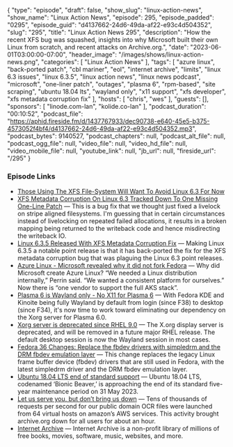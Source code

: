 {
  "type": "episode",
  "draft": false,
  "show_slug": "linux-action-news",
  "show_name": "Linux Action News",
  "episode": 295,
  "episode_padded": "0295",
  "episode_guid": "d4137662-24d6-49da-af22-e93c4d504352",
  "slug": "295",
  "title": "Linux Action News 295",
  "description": "How the recent XFS bug was squashed, insights into why Microsoft built their own Linux from scratch, and recent attacks on Archive.org.",
  "date": "2023-06-01T03:00:00-07:00",
  "header_image": "/images/shows/linux-action-news.png",
  "categories": [
    "Linux Action News"
  ],
  "tags": [
    "azure linux",
    "back-ported patch",
    "cbl mariner",
    "eol",
    "internet archive",
    "limits",
    "linux 6.3 issues",
    "linux 6.3.5",
    "linux action news",
    "linux news podcast",
    "microsoft",
    "one-liner patch",
    "outages",
    "plasma 6",
    "rpm-based",
    "site scraping",
    "ubuntu 18.04 lts",
    "wayland only",
    "x11 support",
    "xfs developer",
    "xfs metadata corruption fix"
  ],
  "hosts": [
    "chris",
    "wes"
  ],
  "guests": [],
  "sponsors": [
    "linode.com-lan",
    "kolide.co-lan"
  ],
  "podcast_duration": "00:10:52",
  "podcast_file": "https://aphid.fireside.fm/d/1437767933/dec90738-e640-45e5-b375-4573052f4bf4/d4137662-24d6-49da-af22-e93c4d504352.mp3",
  "podcast_bytes": 9140527,
  "podcast_chapters": null,
  "podcast_alt_file": null,
  "podcast_ogg_file": null,
  "video_file": null,
  "video_hd_file": null,
  "video_mobile_file": null,
  "youtube_link": null,
  "jb_url": null,
  "fireside_url": "/295"
}


### Episode Links

  * [Those Using The XFS File-System Will Want To Avoid Linux 6.3 For Now](https://www.phoronix.com/news/Linux-6.3-XFS-Metadata-Corrupt "Those Using The XFS File-System Will Want To Avoid Linux 6.3 For Now")
  * [XFS Metadata Corruption On Linux 6.3 Tracked Down To One Missing One-Line Patch](https://www.phoronix.com/news/XFS-Patch-For-Linux-6.3 "XFS Metadata Corruption On Linux 6.3 Tracked Down To One Missing One-Line Patch") — This is a bug fix that we thought just fixed a livelock on stripe aligned filesystems. I'm guessing that in certain circumstances instead of livelocking on repeated failed allocations, it results in a broken mapping being returned to the writeback code and hence misdirecting the writeback IO.
  * [Linux 6.3.5 Released With XFS Metadata Corruption Fix](https://www.phoronix.com/news/Linux-6.3.5-Released "Linux 6.3.5 Released With XFS Metadata Corruption Fix") — Making Linux 6.3.5 a notable point release is that it has back-ported the fix for the XFS metadata corruption bug that was plaguing the Linux 6.3 point releases.
  * [Azure Linux - Microsoft revealed why it did not fork Fedora](https://devclass.com/2023/05/25/azure-linux-released-at-build-where-microsoft-revealed-why-it-did-not-fork-fedora/ "Azure Linux - Microsoft revealed why it did not fork Fedora") — Why did Microsoft create Azure Linux? “We needed a Linux distribution internally,” Perrin said. “We wanted a consistent platform for ourselves.” Now there is “one vendor to support the full AKS stack”.
  * [Plasma 6 is Wayland only - No X11 for Plasma 6](https://pagure.io/fedora-kde/SIG/issue/347 "Plasma 6 is Wayland only - No X11 for Plasma 6") — With Fedora KDE and Kinoite being fully Wayland by default from login (since F38) to desktop (since F34), it's now time to work toward eliminating our dependency on the Xorg server for Plasma 6.0.
  * [Xorg server is deprecated since RHEL 9.0](https://access.redhat.com/documentation/en-us/red_hat_enterprise_linux/9/html/9.0_release_notes/deprecated_functionality#JIRA-RHELPLAN-121048 "Xorg server is deprecated since RHEL 9.0") — The X.org display server is deprecated, and will be removed in a future major RHEL release. The default desktop session is now the Wayland session in most cases.
  * [Fedora 36 Changes: Replace the fbdev drivers with simpledrm and the DRM fbdev emulation layer](https://fedoraproject.org/wiki/Changes/ReplaceFbdevDrivers "Fedora 36 Changes: Replace the fbdev drivers with simpledrm and the DRM fbdev emulation layer") — This change replaces the legacy Linux frame buffer device (fbdev) drivers that are still used in Fedora, with the latest simpledrm driver and the DRM fbdev emulation layer. 
  * [Ubuntu 18.04 LTS end of standard support](https://ubuntu.com//blog/time-to-prepare-for-ubuntu-18-04-lts-end-of-standard-support-on-31-may-2023-options-for-google-cloud-users "Ubuntu 18.04 LTS end of standard support") — Ubuntu 18.04 LTS, codenamed ‘Bionic Beaver,’ is approaching the end of its standard five-year maintenance period on 31 May 2023. 
  * [Let us serve you, but don’t bring us down](https://blog.archive.org/2023/05/29/let-us-serve-you-but-dont-bring-us-down/ "Let us serve you, but don’t bring us down") — Tens of thousands of requests per second for our public domain OCR files were launched from 64 virtual hosts on amazon’s AWS services. This activity brought archive.org down for all users for about an hour.
  * [Internet Archive](http://archive.org/ "Internet Archive") — Internet Archive is a non-profit library of millions of free books, movies, software, music, websites, and more.


